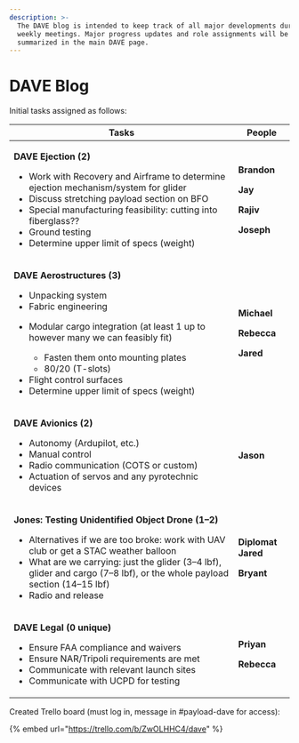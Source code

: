```yaml
---
description: >-
  The DAVE blog is intended to keep track of all major developments during our
  weekly meetings. Major progress updates and role assignments will be
  summarized in the main DAVE page.
---
```


# DAVE Blog

Initial tasks assigned as follows:

| Tasks                                                                                                                                                                                                                                                                                                                                                               | People                                                                                                                    |
| ------------------------------------------------------------------------------------------------------------------------------------------------------------------------------------------------------------------------------------------------------------------------------------------------------------------------------------------------------------------- | ------------------------------------------------------------------------------------------------------------------------- |
| <p><strong>DAVE Ejection (2)</strong></p><ul><li>Work with Recovery and Airframe to determine ejection mechanism/system for glider</li><li>Discuss stretching payload section on BFO</li><li>Special manufacturing feasibility: cutting into fiberglass??</li><li>Ground testing</li><li>Determine upper limit of specs (weight)</li></ul>                          | <p><strong>Brandon</strong></p><p><strong>Jay</strong></p><p><strong>Rajiv</strong></p><p><strong>Joseph</strong><br></p> |
| <p><strong>DAVE Aerostructures (3)</strong></p><ul><li>Unpacking system</li><li>Fabric engineering</li><li><p>Modular cargo integration (at least 1 up to however many we can feasibly fit)</p><ul><li>Fasten them onto mounting plates</li><li>80/20 (T-slots)</li></ul></li><li>Flight control surfaces</li><li>Determine upper limit of specs (weight)</li></ul> | <p><strong>Michael</strong></p><p><strong>Rebecca</strong></p><p><strong>Jared</strong></p>                               |
| <p><strong>DAVE Avionics (2)</strong></p><ul><li>Autonomy (Ardupilot, etc.)</li><li>Manual control</li><li>Radio communication (COTS or custom)</li><li>Actuation of servos and any pyrotechnic devices</li></ul>                                                                                                                                                   | **Jason**                                                                                                                 |
| <p><strong>Jones: Testing Unidentified Object Drone (1–2)</strong></p><ul><li>Alternatives if we are too broke: work with UAV club or get a STAC weather balloon</li><li>What are we carrying: just the glider (3–4 lbf), glider and cargo (7–8 lbf), or the whole payload section (14–15 lbf)</li><li>Radio and release</li></ul>                                  | <p><strong>Diplomat Jared</strong></p><p><strong>Bryant</strong><br></p>                                                  |
| <p><strong>DAVE Legal (0 unique)</strong></p><ul><li>Ensure FAA compliance and waivers</li><li>Ensure NAR/Tripoli requirements are met</li><li>Communicate with relevant launch sites</li><li>Communicate with UCPD for testing</li></ul>                                                                                                                           | <p><strong>Priyan</strong></p><p><strong>Rebecca</strong><br></p>                                                         |

Created Trello board (must log in, message in #payload-dave for access):

{% embed url="https://trello.com/b/ZwOLHHC4/dave" %}
